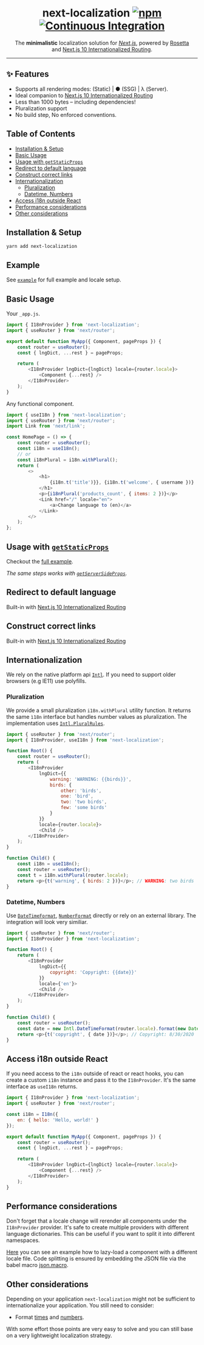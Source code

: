<h1 align="center">
	next-localization
	<a href="https://www.npmjs.org/package/next-localization"><img src="https://img.shields.io/npm/v/next-localization.svg?style=flat" alt="npm"></a>
    <a target="_blank" rel="noopener noreferrer" href="https://github.com/StarpTech/next-localization/workflows/Continuous%20Integration/badge.svg"><img src="https://github.com/StarpTech/next-localization/workflows/Continuous%20Integration/badge.svg" alt="Continuous Integration" style="max-width:100%;"></a>
</h1>
<p align="center">The <strong>minimalistic</strong> localization solution for <em><a href="https://github.com/vercel/next.js">Next.js</a></em>, powered by <a href="https://github.com/lukeed/rosetta">Rosetta</a></em> </br>and <a href="https://nextjs.org/blog/next-10#internationalized-routing">Next.js 10 Internationalized Routing</a>.</p>

---

## ✨ Features

-   Supports all rendering modes: (Static) | ● (SSG) | λ (Server).
-   Ideal companion to [Next.js 10 Internationalized Routing](https://nextjs.org/blog/next-10#internationalized-routing)
-   Less than 1000 bytes – including dependencies!
-   Pluralization support
-   No build step, No enforced conventions.

## Table of Contents

-   [Installation & Setup](#installation--setup)
-   [Basic Usage](#basic-usage)
-   [Usage with `getStaticProps`](#usage-with-getstaticprops)
-   [Redirect to default language](#redirect-to-default-language)
-   [Construct correct links](#construct-correct-links)
-   [Internationalization](#internationalization)
    -   [Pluralization](#pluralization)
    -   [Datetime, Numbers](#datetime-numbers)
-   [Access i18n outside React](#access-i18n-outside-react)
-   [Performance considerations](#performance-considerations)
-   [Other considerations](#other-considerations)

## Installation & Setup

```
yarn add next-localization
```

## Example

See [`example`](./example) for full example and locale setup.

## Basic Usage

Your `_app.js`.

```js
import { I18nProvider } from 'next-localization';
import { useRouter } from 'next/router';

export default function MyApp({ Component, pageProps }) {
    const router = useRouter();
    const { lngDict, ...rest } = pageProps;

    return (
        <I18nProvider lngDict={lngDict} locale={router.locale}>
            <Component {...rest} />
        </I18nProvider>
    );
}
```

Any functional component.

```js
import { useI18n } from 'next-localization';
import { useRouter } from 'next/router';
import Link from 'next/link';

const HomePage = () => {
    const router = useRouter();
    const i18n = useI18n();
    // or
    const i18nPlural = i18n.withPlural();
    return (
        <>
            <h1>
                {i18n.t('title')}}, {i18n.t('welcome', { username })}
            </h1>
            <p>{i18nPlural('products_count', { items: 2 })}</p>
            <Link href="/" locale="en">
                <a>Change language to (en)</a>
            </Link>
        </>
    );
};
```

## Usage with [`getStaticProps`](https://nextjs.org/docs/basic-features/data-fetching#getstaticprops-static-generation)

Checkout the [full example](example).

_The same steps works with [`getServerSideProps`](https://nextjs.org/docs/basic-features/data-fetching#getserversideprops-server-side-rendering)._

## Redirect to default language

Built-in with [Next.js 10 Internationalized Routing](https://nextjs.org/docs/advanced-features/i18n-routing#automatic-locale-detection)

## Construct correct links

Built-in with [Next.js 10 Internationalized Routing](https://nextjs.org/docs/advanced-features/i18n-routing#transition-between-locales)

## Internationalization

We rely on the native platform api [`Intl`](https://developer.mozilla.org/de/docs/Web/JavaScript/Reference/Global_Objects/Intl#Locale_negotiation). If you need to support older browsers (e.g IE11) use polyfills.

### Pluralization

We provide a small pluralization `i18n.withPlural` utility function. It returns the same `ì18n` interface but handles number values as pluralization. The implementation uses [`Intl.PluralRules`](https://developer.mozilla.org/de/docs/Web/JavaScript/Reference/Global_Objects/Intl/PluralRules).

```js
import { useRouter } from 'next/router';
import { I18nProvider, useI18n } from 'next-localization';

function Root() {
    const router = useRouter();
    return (
        <I18nProvider
            lngDict={{
                warning: 'WARNING: {{birds}}',
                birds: {
                    other: 'birds',
                    one: 'bird',
                    two: 'two birds',
                    few: 'some birds'
                }
            }}
            locale={router.locale}>
            <Child />
        </I18nProvider>
    );
}

function Child() {
    const i18n = useI18n();
    const router = useRouter();
    const t = i18n.withPlural(router.locale);
    return <p>{t('warning', { birds: 2 })}</p>; // WARNING: two birds
}
```

### Datetime, Numbers

Use [`DateTimeFormat`](https://developer.mozilla.org/en-US/docs/Web/JavaScript/Reference/Global_Objects/Intl/DateTimeFormat/DateTimeFormat), [`NumberFormat`](https://developer.mozilla.org/en-US/docs/Web/JavaScript/Reference/Global_Objects/Intl/NumberFormat/NumberFormat) directly or rely on an external library. The integration will look very similiar.

```js
import { useRouter } from 'next/router';
import { I18nProvider } from 'next-localization';

function Root() {
    return (
        <I18nProvider
            lngDict={{
                copyright: 'Copyright: {{date}}'
            }}
            locale={'en'}>
            <Child />
        </I18nProvider>
    );
}

function Child() {
    const router = useRouter();
    const date = new Intl.DateTimeFormat(router.locale).format(new Date());
    return <p>{t('copyright', { date })}</p>; // Copyright: 8/30/2020
}
```

## Access i18n outside React

If you need access to the `i18n` outside of react or react hooks, you can create a custom `i18n` instance and pass it to the `I18nProvider`.
It's the same interface as `useI18n` returns.

```js
import { I18nProvider } from 'next-localization';
import { useRouter } from 'next/router';

const i18n = I18n({
    en: { hello: 'Hello, world!' }
});

export default function MyApp({ Component, pageProps }) {
    const router = useRouter();
    const { lngDict, ...rest } = pageProps;

    return (
        <I18nProvider lngDict={lngDict} locale={router.locale}>
            <Component {...rest} />
        </I18nProvider>
    );
}
```

## Performance considerations

Don't forget that a locale change will rerender all components under the `I18nProvider` provider.
It's safe to create multiple providers with different language dictionaries. This can be useful if you want to split it into different namespaces.

[Here](example/pages/namespace.js) you can see an example how to lazy-load a component with a different locale file. Code splitting is ensured by embedding the JSON file via the babel macro [json.macro](https://github.com/ifiokjr/json.macro).

## Other considerations

Depending on your application `next-localization` might not be sufficient to internationalize your application. You still need to consider:

-   Format [times](https://developer.mozilla.org/en-US/docs/Web/JavaScript/Reference/Global_Objects/Intl/DateTimeFormat/DateTimeFormat) and [numbers](https://developer.mozilla.org/en-US/docs/Web/JavaScript/Reference/Global_Objects/Intl/NumberFormat/NumberFormat).

With some effort those points are very easy to solve and you can still base on a very lightweight localization strategy.

